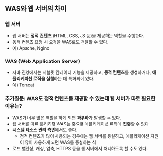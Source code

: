 ## WAS와 웹 서버의 차이
### 웹 서버
* 웹 서버는 **정적 컨텐츠** (HTML, CSS, JS 등)을 제공하는 역할을 수행한다.
* 동적 컨텐츠 요청 시 요청을 WAS로도 전달할 수 있다.
* 예) Apache, Nginx

### WAS (Web Application Server)
* 자바 진영에서는 서블릿 컨테이너 기능을 제공하고, **동적 컨텐츠**를 생성하거나, **애플리케이션 로직을 실행**하는 데 특화되어 있다.
* 예) Tomcat

### 추가질문: WAS도 정적 컨텐츠를 제공할 수 있는데 웹 서버가 따로 필요한 이유는?
* WAS가 너무 많은 역할을 하게 되면 **과부하**가 발생할 수 있다.
* 웹 서버를 따로 분리하면 WAS는 중요한 애플리케이션 로직에 **집중**할 수 있다.
* **시스템 리소스 관리 측면**에서도 좋다.
  * 정적 컨텐츠가 많이 사용되는 경우에는 웹 서버를 증설하고, 애플리케이션 자원이 많이 사용하게 되면 WAS를 증설하는 식
* 로드 밸런싱, 캐싱, 압축, HTTPS 등을 웹 서버에서 처리하도록 할 수도 있다.
